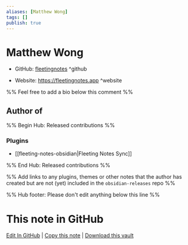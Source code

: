 ```yaml
---
aliases: [Matthew Wong]
tags: []
publish: true
---
```


# Matthew Wong

- GitHub: [fleetingnotes](https://github.com/fleetingnotes/) ^github
<!-- - Discord: `@` ^discord-->
- Website: <https://fleetingnotes.app> ^website
<!-- - [[Publish sites|Publish site]]: <https://> ^publish-->

%% Feel free to add a bio below this comment %%

## Author of

%% Begin Hub: Released contributions %%

### Plugins

- [[fleeting-notes-obsidian|Fleeting Notes Sync]]

%% End Hub: Released contributions %%

%% Add links to any plugins, themes or other notes that the author has created but are not (yet) included in the `obsidian-releases` repo %%

<!--
### Unlisted plugins
-->

<!--
### Others
-->

<!--
## Sponsor this author
-->

<!-- - [[GitHub sponsors]]: [Sponsor @fleetingnotes on GitHub Sponsors](https://github.com/sponsors/fleetingnotes) ^github-sponsor-->
<!-- - [[Buy me a coffee]]: <https://> ^buy-me-a-coffee-->
<!-- - [[PayPal]]: <https://> ^paypal-->
<!-- - [[Patreon]]: <https://> ^patreon-->

<!--
## Follow this author
-->

<!-- - [[YouTube Channels|On YouTube]]: <https://> ^youtube-->
<!-- - Twitter: <https://> ^twitter-->
<!-- - ... -->

%% Hub footer: Please don't edit anything below this line %%

# This note in GitHub

<span class="git-footer">[Edit In GitHub](https://github.dev/obsidian-community/obsidian-hub/blob/main/01%20-%20Community/People/fleetingnotes.md "git-hub-edit-note") | [Copy this note](https://raw.githubusercontent.com/obsidian-community/obsidian-hub/main/01%20-%20Community/People/fleetingnotes.md "git-hub-copy-note") | [Download this vault](https://github.com/obsidian-community/obsidian-hub/archive/refs/heads/main.zip "git-hub-download-vault") </span>
